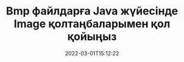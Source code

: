 ---
############################# Static ############################
layout: "auto-gen-signature"
date: 2022-03-01T15:12:22
draft: false
operation: Sign
signaturetype: Image
fileformat: Bmp
productName: Java
lang: kk
productCode: java
otherformats: pdf doc docx docm dot dotm dotx odt ott rtf xls xlsx xlsm xlsb csv ods ots xltx xltm ppt pptx pps ppsx odp otp potx potm pptm ppsm png jpg bmp gif tiff svg webp wmf
breadcrumb: Put Image signature on Bmp for Java

############################# Head ############################
head_title: "Image қолтаңбаларын Bmp файлына Java арқылы қосу"
head_description: "Кодтың бірнеше жолын пайдаланып, Java үшін Bmp файлына Image Қолтаңбасын қойыңыз. Ондаған файл пішіміне қол қою үшін GroupDocs Document Signature API пайдаланыңыз."

############################# Header ############################
title: "Bmp файлдарға Java жүйесінде Image қолтаңбаларымен қол қойыңыз"
description: "Image Java кодының бірнеше жолы бар қолтаңбаны қалай қосуға болады"
bg_image: "https://cms.admin.containerize.com/templates/aspose/App_Themes/V3/images/bg/header1.png"
bg_overlay: false
button:
    enable: true

############################# SubMenu ############################
submenu:
    enable: true

    left:
        img_alt: "GroupDocs.Signature for Java"
        image: "https://cms.admin.containerize.com/templates/groupdocs/images/product-logos/90x90-noborder/groupdocs-signature-java.png"
        product: "GroupDocs.Signature"
        platform: "Java"



############################# About ############################
about:
    enable: true
    title: "GroupDocs.Signature for Java кескін қолтаңбалары API туралы"
    content: |
        [GroupDocs.Signature for Java](https://products.groupdocs.com/signature/java/) — цифрлық құжаттарға электрондық қол қоюға арналған танымал API. Мәтіндер, суреттер, цифрлық сертификаттар, штрих-кодтар, QR-кодтар, мөрлер немесе метадеректер сияқты қолтаңбалар бар. Қолтаңбалар PDF файлдарына, MS Word құжаттарына, MS Excel жұмыс кітаптарына, MS PowerPoint презентацияларына, Adobe Photoshop файлдарына және әртүрлі кескін пішімдеріне қойылуы мүмкін. Тұтынушылар өз құжатына қол қоя алады және сол құжаттарға қойылған электрондық қолтаңбаларды жаңартуға, іздеуге, тексеруге, жоюға немесе алдын ала қарауға болады. Сонымен қатар, қолтаңбаларды теңшеуге арналған көптеген мүмкіндіктер қарастырылған.
    

############################# Steps ############################
steps:
    enable: true
    title_left: "Java жүйесінде Image арқылы Bmp файлына қол қою қадамдары"
    content_left: |
        [GroupDocs.Signature for Java](https://products.groupdocs.com/signature/java/) Bmp құжаттарға Image қолтаңбаларымен жылдам және оңай қол қою мүмкіндігін береді.
        
        * Жол немесе жад ағыны ретінде қол қойылатын Bmp файлын қамтамасыз ететін Signature класының данасын жасаңыз
        * SignOptions сыныбын жасаңыз және барлық қажетті деректерді орнатыңыз.
        * Bmp шығыс файлын немесе жад ағынын беретін Signature.Sign() әдісін шақырыңыз

    title_right: " Жүйе талаптары"
    content_right: |
        GroupDocs.Signature for Java барлық негізгі платформалар мен операциялық жүйелерде қолдау көрсетеді. Төмендегі кодты орындамас бұрын, жүйеде келесі алғышарттар орнатылғанына көз жеткізіңіз.

        * Операциялық жүйелер: Microsoft Windows, Linux, MacOS
        * Әзірлеу орталары: NetBeans, Intellij IDEA, Eclipse, etc.
        * Java runtime: J2SE 6.0 and above
        * Ең соңғы GroupDocs.Signature for Java нұсқасын [Maven](https://repository.groupdocs.com/webapp/#/artifacts/browse/tree/General/repo/com/groupdocs/groupdocs-signature) алыңыз.
         
    code: |
        ```java    
                
        // Set up input Bmp file
        String filePath = "input.bmp";
        // Set up output file
        String outputFilePath = "output.bmp";
        // Provide image file
        String imageFilePath = "image.png";

        // Instantiate Signature for input file
        Signature signature = new Signature(filePath);

        //Provide sign options
        ImageSignOptions options = new ImageSignOptions(imageFilePath);

        // set signature position
        options.setLeft(50);
        options.setTop(200);

        // sign Bmp document
        SignResult result = signature.sign(outputFilePath, options);
        ```

############################# Demos ############################
demos:
    enable: true
    title: "Bmp құжаттарға Image тікелей көрсетілімі арқылы қол қою"
    content: |
       Дәл қазір [GroupDocs.Signature қолданбасы](https://products.groupdocs.app/signature/family) веб-сайтына кіру арқылы әртүрлі қолтаңбалармен Bmp файлына қол қойыңыз. Тегін онлайн демонстрация сізді күтуде.          

############################# More Formats ############################
more_formats:
    enable: true
    title: "Java үшін басқа қолдау көрсетілетін Image қолтаңбалары"
    content: |
        "{{Файл пішімі}} қолтаңбасының басқа түрлерімен де қол қоюға болады. Төмендегі тізімді қараңыз."
    format: 
       
       
back_to_top:
    enable: true
---